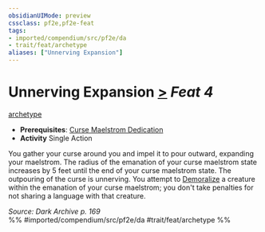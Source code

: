 ```yaml
---
obsidianUIMode: preview
cssclass: pf2e,pf2e-feat
tags:
- imported/compendium/src/pf2e/da
- trait/feat/archetype
aliases: ["Unnerving Expansion"]
---
```

# Unnerving Expansion  [>](chapter-9-playing-the-game.md#Actions "Single Action") *Feat 4*  
[archetype](archetype.md)  

- **Prerequisites**: [Curse Maelstrom Dedication](curse-maelstrom-dedication-da.md)
- **Activity** Single Action

You gather your curse around you and impel it to pour outward, expanding your maelstrom. The radius of the emanation of your curse maelstrom state increases by 5 feet until the end of your curse maelstrom state. The outpouring of the curse is unnerving. You attempt to [Demoralize](demoralize.md) a creature within the emanation of your curse maelstrom; you don't take penalties for not sharing a language with that creature.

*Source: Dark Archive p. 169*  
%% #imported/compendium/src/pf2e/da #trait/feat/archetype %%